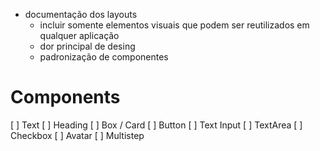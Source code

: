 - documentação dos layouts 
  - incluir somente elementos visuais que podem ser reutilizados em qualquer aplicação
  - dor principal de desing
  - padronização de componentes

# Components

[ ] Text
[ ] Heading
[ ] Box / Card
[ ] Button
[ ] Text Input
[ ] TextArea
[ ] Checkbox
[ ] Avatar
[ ] Multistep